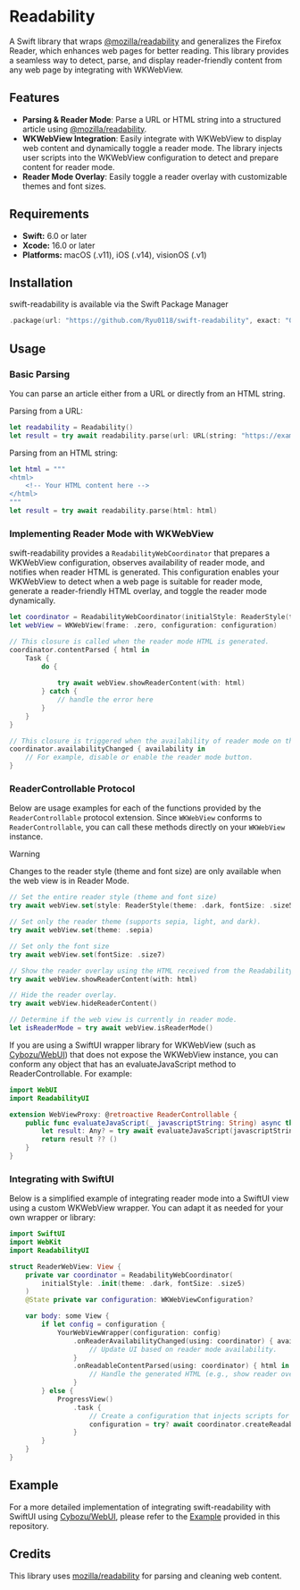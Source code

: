 # Readability
A Swift library that wraps [@mozilla/readability](https://github.com/@mozilla/readability) and generalizes the Firefox Reader, which enhances web pages for better reading.
This library provides a seamless way to detect, parse, and display reader-friendly content from any web page by integrating with WKWebView.

## Features
- **Parsing & Reader Mode**: Parse a URL or HTML string into a structured article using [@mozilla/readability](https://github.com/@mozilla/readability).
- **WKWebView Integration**: Easily integrate with WKWebView to display web content and dynamically toggle a reader mode. The library injects user scripts into the WKWebView configuration to detect and prepare content for reader mode.
- **Reader Mode Overlay**: Easily toggle a reader overlay with customizable themes and font sizes.

## Requirements

- **Swift:** 6.0 or later
- **Xcode:** 16.0 or later
- **Platforms:** macOS (.v11), iOS (.v14), visionOS (.v1)

## Installation
swift-readability is available via the Swift Package Manager
```Swift
.package(url: "https://github.com/Ryu0118/swift-readability", exact: "0.1.0")
```

## Usage
### Basic Parsing
You can parse an article either from a URL or directly from an HTML string.<br>

Parsing from a URL:
```swift
let readability = Readability()
let result = try await readability.parse(url: URL(string: "https://example.com/article")!)
```

Parsing from an HTML string:
```swift
let html = """
<html>
    <!-- Your HTML content here -->
</html>
"""
let result = try await readability.parse(html: html)
```

### Implementing Reader Mode with WKWebView
swift-readability provides a `ReadabilityWebCoordinator` that prepares a WKWebView configuration, observes availability of reader mode, and notifies when reader HTML is generated. 
This configuration enables your WKWebView to detect when a web page is suitable for reader mode, generate a reader-friendly HTML overlay, and toggle the reader mode dynamically.

```swift
let coordinator = ReadabilityWebCoordinator(initialStyle: ReaderStyle(theme: .dark, fontSize: .size5))
let webView = WKWebView(frame: .zero, configuration: configuration)

// This closure is called when the reader mode HTML is generated.
coordinator.contentParsed { html in
    Task {
        do {
            
            try await webView.showReaderContent(with: html)
        } catch {
            // handle the error here
        }
    }
}

// This closure is triggered when the availability of reader mode on the current webpage changes.
coordinator.availabilityChanged { availability in
    // For example, disable or enable the reader mode button.
}
```

### ReaderControllable Protocol

Below are usage examples for each of the functions provided by the `ReaderControllable` protocol extension. Since `WKWebView` conforms to `ReaderControllable`, you can call these methods directly on your `WKWebView` instance.

> [!WARNING]
>  Changes to the reader style (theme and font size) are only available when the web view is in Reader Mode.

```swift
// Set the entire reader style (theme and font size)
try await webView.set(style: ReaderStyle(theme: .dark, fontSize: .size5))

// Set only the reader theme (supports sepia, light, and dark).
try await webView.set(theme: .sepia)

// Set only the font size
try await webView.set(fontSize: .size7)

// Show the reader overlay using the HTML received from the ReadabilityWebCoordinator.contentParsed(_:) event.
try await webView.showReaderContent(with: html)

// Hide the reader overlay.
try await webView.hideReaderContent()

// Determine if the web view is currently in reader mode.
let isReaderMode = try await webView.isReaderMode()
```

If you are using a SwiftUI wrapper library for WKWebView (such as [Cybozu/WebUI](https://github.com/cybozu/WebUI)) that does not expose the WKWebView instance, you can conform any object that has an evaluateJavaScript method to ReaderControllable. For example:
```swift
import WebUI
import ReadabilityUI

extension WebViewProxy: @retroactive ReaderControllable {
    public func evaluateJavaScript(_ javascriptString: String) async throws -> Any {
        let result: Any? = try await evaluateJavaScript(javascriptString)
        return result ?? ()
    }
}
```

### Integrating with SwiftUI
Below is a simplified example of integrating reader mode into a SwiftUI view using a custom WKWebView wrapper. You can adapt it as needed for your own wrapper or library:
```swift
import SwiftUI
import WebKit
import ReadabilityUI

struct ReaderWebView: View {
    private var coordinator = ReadabilityWebCoordinator(
        initialStyle: .init(theme: .dark, fontSize: .size5)
    )
    @State private var configuration: WKWebViewConfiguration?

    var body: some View {
        if let config = configuration {
            YourWebViewWrapper(configuration: config)
                .onReaderAvailabilityChanged(using: coordinator) { availability in
                    // Update UI based on reader mode availability.
                }
                .onReadableContentParsed(using: coordinator) { html in
                    // Handle the generated HTML (e.g., show reader overlay).
                }
        } else {
            ProgressView()
                .task {
                    // Create a configuration that injects scripts for reader mode.
                    configuration = try? await coordinator.createReadableWebViewConfiguration()
                }
        }
    }
}
```

## Example
For a more detailed implementation of integrating swift-readability with SwiftUI using [Cybozu/WebUI](https://github.com/cybozu/WebUI), please refer to the [Example](./Example) provided in this repository.

## Credits
This library uses [mozilla/readability](https://github.com/mozilla/readability) for parsing and cleaning web content.

